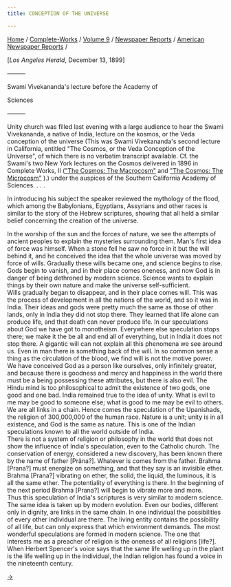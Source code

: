 ```yaml
---
title: CONCEPTION OF THE UNIVERSE

---
```



[Home](../../../../index.htm) /
[Complete-Works](../../../complete_works.htm) / [Volume
9](../../volume_9_contents.htm) / [Newspaper
Reports](../newspaper_reports_contents.htm) / [American Newspaper
Reports](american_newspaper_contents.htm) /



\[*Los Angeles Herald*, December 13, 1899\]

———

Swami Vivekananda's lecture before the Academy of

Sciences

———

Unity church was filled last evening with a large audience to hear the
Swami Vivekananda, a native of India, lecture on the kosmos, or the Veda
conception of the universe (This was Swami Vivekananda's second lecture
in California, entitled "The Cosmos, or the Veda Conception of the
Universe", of which there is no verbatim transcript available. Cf. the
Swami's two New York lectures on the Cosmos delivered in 1896 in
Complete Works, II (["The Cosmos: The
Macrocosm"](../../../volume_2/jnana-yoga/the_macrocosm.htm) and ["The
Cosmos: The Microcosm"](../../../volume_2/jnana-yoga/the_microcosm.htm)
).) under the auspices of the Southern California Academy of Sciences. .
. .

In introducing his subject the speaker reviewed the mythology of the
flood, which among the Babylonians, Egyptians, Assyrians and other races
is similar to the story of the Hebrew scriptures, showing that all held
a similar belief concerning the creation of the universe.

In the worship of the sun and the forces of nature, we see the attempts
of ancient peoples to explain the mysteries surrounding them. Man's
first idea of force was himself. When a stone fell he saw no force in it
but the will behind it, and he conceived the idea that the whole
universe was moved by force of wills. Gradually these wills became one,
and science begins to rise. Gods begin to vanish, and in their place
comes oneness, and now God is in danger of being dethroned by modern
science. Science wants to explain things by their own nature and make
the universe self-sufficient.  
Wills gradually began to disappear, and in their place comes will. This
was the process of development in all the nations of the world, and so
it was in India. Their ideas and gods were pretty much the same as those
of other lands, only in India they did not stop there. They learned that
life alone can produce life, and that death can never produce life. In
our speculations about God we have got to monotheism. Everywhere else
speculation stops there; we make it the be all and end all of
everything, but in India it does not stop there. A gigantic will can not
explain all this phenomena we see around us. Even in man there is
something back of the will. In so common sense a thing as the
circulation of the blood, we find will is not the motive power.  
We have conceived God as a person like ourselves, only infinitely
greater, and because there is goodness and mercy and happiness in the
world there must be a being possessing these attributes, but there is
also evil. The Hindu mind is too philosophical to admit the existence of
two gods, one good and one bad. India remained true to the idea of
unity. What is evil to me may be good to someone else; what is good to
me may be evil to others. We are all links in a chain. Hence comes the
speculation of the Upanishads, the religion of 300,000,000 of the human
race. Nature is a unit; unity is in all existence, and God is the same
as nature. This is one of the Indian speculations known to all the world
outside of India.  
There is not a system of religion or philosophy in the world that does
not show the influence of India's speculation, even to the Catholic
church. The conservation of energy, considered a new discovery, has been
known there by the name of father \[Prâna?\]. Whatever is comes from the
father. Brahma \[Prana?\] must energize on something, and that they say
is an invisible ether. Brahma \[Prana?\] vibrating on ether, the solid,
the liquid, the luminous, it is all the same ether. The potentiality of
everything is there. In the beginning of the next period Brahma
\[Prana?\] will begin to vibrate more and more.  
Thus this speculation of India's scriptures is very similar to modern
science. The same idea is taken up by modern evolution. Even our bodies,
different only in dignity, are links in the same chain. In one
individual the possibilities of every other individual are there. The
living entity contains the possibility of all life, but can only express
that which environment demands. The most wonderful speculations are
formed in modern science. The one that interests me as a preacher of
religion is the oneness of all religions \[life?\]. When Herbert
Spencer's voice says that the same life welling up in the plant is the
life welling up in the individual, the Indian religion has found a voice
in the nineteenth century.

[→](52_la_herald_jan_3_1900.htm)


